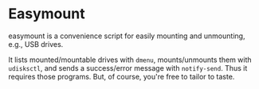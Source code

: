 # Easymount

easymount is a convenience script for easily mounting and unmounting, e.g., USB drives.

It lists mounted/mountable drives with `dmenu`, mounts/unmounts them with `udisksctl`, and sends a success/error message with `notify-send`. Thus it requires those programs. But, of course, you're free to tailor to taste.
